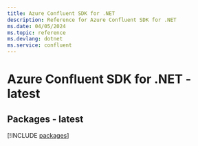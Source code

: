 ```yaml
---
title: Azure Confluent SDK for .NET
description: Reference for Azure Confluent SDK for .NET
ms.date: 04/05/2024
ms.topic: reference
ms.devlang: dotnet
ms.service: confluent
---
```

# Azure Confluent SDK for .NET - latest
## Packages - latest
[!INCLUDE [packages](confluent-index.md)]